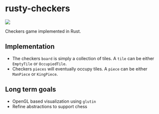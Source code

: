 # rusty-checkers

<img src="https://travis-ci.org/dboone/rusty-checkers.svg"/>

Checkers game implemented in Rust.

## Implementation

* The checkers `board` is simply a collection of tiles. A `tile` can be either `EmptyTile` or `OccupiedTile`.
* Checkers `pieces` will eventually occupy tiles. A `piece` can be either `ManPiece` or `KingPiece`.

## Long term goals

* OpenGL based visualization using `glutin`
* Refine abstractions to support chess
